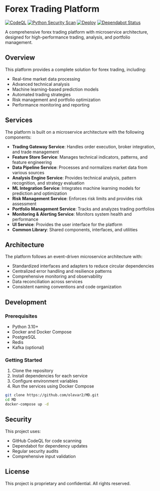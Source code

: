 # Forex Trading Platform

[![CodeQL](https://github.com/olevar2/MD/actions/workflows/codeql-analysis.yml/badge.svg)](https://github.com/olevar2/MD/actions/workflows/codeql-analysis.yml)
[![Python Security Scan](https://github.com/olevar2/MD/actions/workflows/python-security.yml/badge.svg)](https://github.com/olevar2/MD/actions/workflows/python-security.yml)
[![Deploy](https://github.com/olevar2/MD/actions/workflows/deploy.yml/badge.svg)](https://github.com/olevar2/MD/actions/workflows/deploy.yml)
[![Dependabot Status](https://img.shields.io/badge/Dependabot-enabled-brightgreen.svg)](https://github.com/olevar2/MD/blob/main/.github/dependabot.yml)

A comprehensive forex trading platform with microservice architecture, designed for high-performance trading, analysis, and portfolio management.

## Overview

This platform provides a complete solution for forex trading, including:

- Real-time market data processing
- Advanced technical analysis
- Machine learning-based prediction models
- Automated trading strategies
- Risk management and portfolio optimization
- Performance monitoring and reporting

## Services

The platform is built on a microservice architecture with the following components:

- **Trading Gateway Service**: Handles order execution, broker integration, and trade management
- **Feature Store Service**: Manages technical indicators, patterns, and feature engineering
- **Data Pipeline Service**: Processes and normalizes market data from various sources
- **Analysis Engine Service**: Provides technical analysis, pattern recognition, and strategy evaluation
- **ML Integration Service**: Integrates machine learning models for prediction and optimization
- **Risk Management Service**: Enforces risk limits and provides risk assessment
- **Portfolio Management Service**: Tracks and analyzes trading portfolios
- **Monitoring & Alerting Service**: Monitors system health and performance
- **UI Service**: Provides the user interface for the platform
- **Common Library**: Shared components, interfaces, and utilities

## Architecture

The platform follows an event-driven microservice architecture with:

- Standardized interfaces and adapters to reduce circular dependencies
- Centralized error handling and resilience patterns
- Comprehensive monitoring and observability
- Data reconciliation across services
- Consistent naming conventions and code organization

## Development

### Prerequisites

- Python 3.10+
- Docker and Docker Compose
- PostgreSQL
- Redis
- Kafka (optional)

### Getting Started

1. Clone the repository
2. Install dependencies for each service
3. Configure environment variables
4. Run the services using Docker Compose

```bash
git clone https://github.com/olevar2/MD.git
cd MD
docker-compose up -d
```

## Security

This project uses:
- GitHub CodeQL for code scanning
- Dependabot for dependency updates
- Regular security audits
- Comprehensive input validation

## License

This project is proprietary and confidential. All rights reserved.